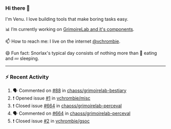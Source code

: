 ### Hi there 👋

I'm Venu. I love building tools that make boring tasks easy.

📊 I’m currently working on [GrimoireLab and it's components](https://chaoss.github.io/grimoirelab).

📫 How to reach me: I live on the internet [@vchrombie](https://www.google.co.in/search?q=vchrombie).

😄 Fun fact: Snorlax's typical day consists of nothing more than :doughnut: eating and :zzz: sleeping.

---

### :zap: Recent Activity

<!--START_SECTION:activity-->
1. 🗣 Commented on [#88](https://github.com/chaoss/grimoirelab-bestiary/issues/88) in [chaoss/grimoirelab-bestiary](https://github.com/chaoss/grimoirelab-bestiary)
2. ❗️ Opened issue [#1](https://github.com/vchrombie/misc/issues/1) in [vchrombie/misc](https://github.com/vchrombie/misc)
3. ❗️ Closed issue [#664](https://github.com/chaoss/grimoirelab-perceval/issues/664) in [chaoss/grimoirelab-perceval](https://github.com/chaoss/grimoirelab-perceval)
4. 🗣 Commented on [#664](https://github.com/chaoss/grimoirelab-perceval/issues/664) in [chaoss/grimoirelab-perceval](https://github.com/chaoss/grimoirelab-perceval)
5. ❗️ Closed issue [#2](https://github.com/vchrombie/gsoc/issues/2) in [vchrombie/gsoc](https://github.com/vchrombie/gsoc)
<!--END_SECTION:activity-->

<!--
**vchrombie/vchrombie** is a ✨ _special_ ✨ repository because its `README.md` (this file) appears on your GitHub profile.

Here are some ideas to get you started:

- 🔭 I’m currently working on ...
- 🌱 I’m currently learning ...
- 👯 I’m looking to collaborate on ...
- 🤔 I’m looking for help with ...
- 💬 Ask me about ...
- 📫 How to reach me: ...
- 😄 Pronouns: ...
- ⚡ Fun fact: ...
-->
